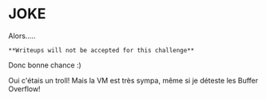 # JOKE 
Alors.....
```
**Writeups will not be accepted for this challenge**
```
Donc bonne chance :)

Oui c'étais un troll! Mais la VM est très sympa, même si je déteste les Buffer Overflow!
